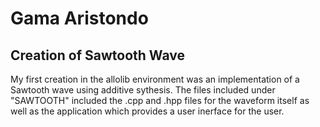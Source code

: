 # Gama Aristondo

## Creation of Sawtooth Wave

My first creation in the allolib environment was an implementation of a Sawtooth wave using additive sythesis. The files included under "SAWTOOTH" included the .cpp and .hpp files for the waveform itself as well as the application which provides a user inerface for the user. 
